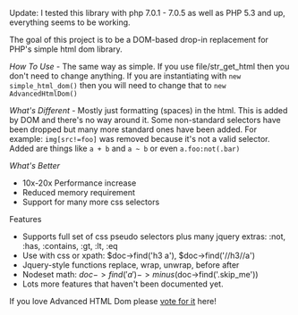 Update: I tested this library with php 7.0.1 - 7.0.5 as well as PHP 5.3 and up, everything seems to be working.

The goal of this project is to be a DOM-based drop-in replacement for PHP's simple html dom library.

*How To Use* - The same way as simple. If you use file/str_get_html then you don't need to change anything. If you are instantiating with `new simple_html_dom()` then you will need to change that to `new AdvancedHtmlDom()`

*What's Different* - Mostly just formatting (spaces) in the html. This is added by DOM and there's no way around it. Some non-standard selectors have been dropped but many more standard ones have been added. For example: `img[src!=foo]` was removed because it's not a valid selector. Added are things like `a + b` and `a ~ b` or even `a.foo:not(.bar)`

*What's Better*
- 10x-20x Performance increase
- Reduced memory requirement
- Support for many more css selectors

Features
* Supports full set of css pseudo selectors plus many jquery extras: :not, :has, :contains, :gt, :lt, :eq
* Use with css or xpath: $doc->find('h3 a'), $doc->find('//h3//a')
* Jquery-style functions replace, wrap, unwrap, before after
* Nodeset math: $doc->find('a')->minus($doc->find('.skip_me'))
* Lots more features that haven't been documented yet.

If you love Advanced HTML Dom please [vote for it](http://stackoverflow.com/questions/3577641/how-do-you-parse-and-process-html-xml-in-php) here!
